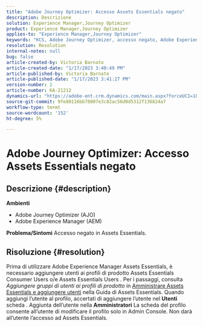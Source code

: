 ```yaml
---
title: "Adobe Journey Optimizer: Accesso Assets Essentials negato"
description: Descrizione
solution: Experience Manager,Journey Optimizer
product: Experience Manager,Journey Optimizer
applies-to: "Experience Manager,Journey Optimizer"
keywords: "KCS, Adobe Journey Optimizer, accesso negato, Adobe Experience Manager, AEM, AJO, Assets Essentials, risoluzione dei problemi"
resolution: Resolution
internal-notes: null
bug: false
article-created-by: Victoria Barnato
article-created-date: "1/17/2023 3:40:49 PM"
article-published-by: Victoria Barnato
article-published-date: "1/17/2023 3:41:27 PM"
version-number: 2
article-number: KA-21212
dynamics-url: "https://adobe-ent.crm.dynamics.com/main.aspx?forceUCI=1&pagetype=entityrecord&etn=knowledgearticle&id=cfeedd4e-7d96-ed11-aad1-6045bd006079"
source-git-commit: 9fe80116bb78007e3c82ac56d0d5312f136824a7
workflow-type: tm+mt
source-wordcount: '152'
ht-degree: 5%

---
```


# Adobe Journey Optimizer: Accesso Assets Essentials negato

## Descrizione {#description}

<b>Ambienti</b>
- Adobe Journey Optimizer (AJO)
- Adobe Experience Manager (AEM)



<b>Problema/Sintomi</b>
Accesso negato in Assets Essentials.


## Risoluzione {#resolution}


Prima di utilizzare Adobe Experience Manager Assets Essentials, è necessario aggiungere utenti ai profili di prodotto Assets Essentials Consumer Users o/e Assets Essentials Users . Per i passaggi, consulta *Aggiungere gruppi di utenti ai profili di prodotto* in [Amministrare Assets Essentials e aggiungere utenti](https://experienceleague.adobe.com/docs/experience-manager-assets-essentials/help/get-started-admins/deploy-administer.html#add-users-to-product-profiles) nella Guida di Assets Essentials. Quando aggiungi l’utente al profilo, accertati di aggiungere l’utente nel <b>Utenti </b> scheda . Aggiunta dell’utente nella <b>Amministratori</b> La scheda del profilo consente all’utente di modificare il profilo solo in Admin Console. Non darà all’utente l’accesso ad Assets Essentials.


